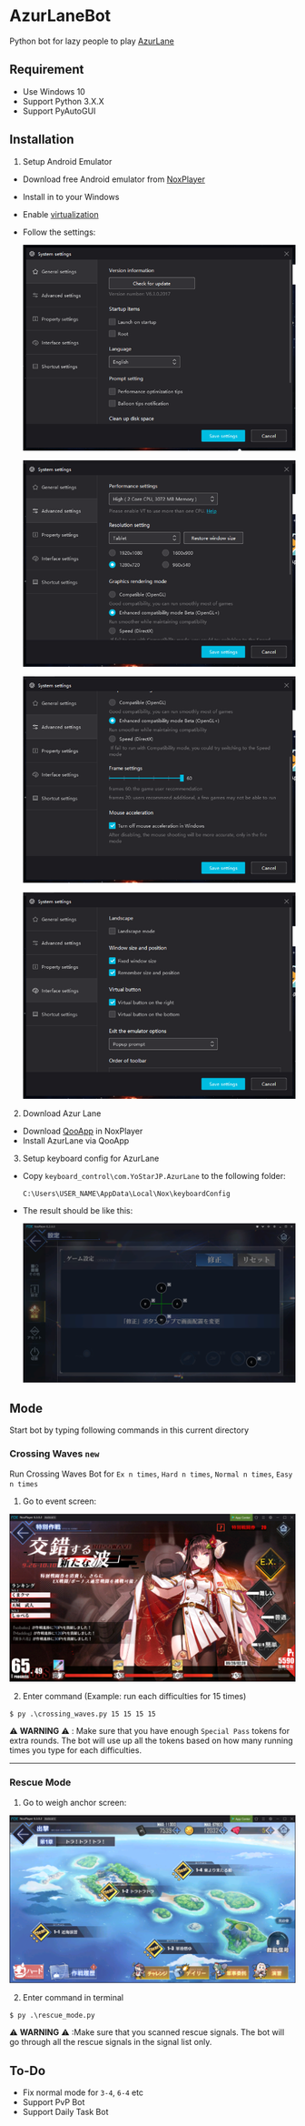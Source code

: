 # AzurLaneBot

Python bot for lazy people to play [AzurLane](https://azurlane.yo-star.com/)

## Requirement

- Use Windows 10
- Support Python 3.X.X
- Support PyAutoGUI

## Installation

1. Setup Android Emulator

  - Download free Android emulator from [NoxPlayer](https://www.bignox.com/)
  - Install in to your Windows
  - Enable [virtualization](https://support.bluestacks.com/hc/en-us/articles/115003174386-How-can-I-enable-virtualization-VT-on-my-PC-)
  - Follow the settings:

    ![](images/readme/setting_1.png)

    ![](images/readme/setting_2.png)

    ![](images/readme/setting_3.png)

    ![](images/readme/setting_4.png)

2. Download Azur Lane

  - Download [QooApp](https://apps.qoo-app.com/en) in NoxPlayer
  - Install AzurLane via QooApp

3. Setup keyboard config for AzurLane

  - Copy `keyboard_control\com.YoStarJP.AzurLane` to the following folder:

    ```
    C:\Users\USER_NAME\AppData\Local\Nox\keyboardConfig
    ```

  - The result should be like this:

    ![](images/readme/keyboard_control.png)

## Mode

Start bot by typing following commands in this current directory

### Crossing Waves `new`

Run Crossing Waves Bot for `Ex n times`, `Hard n times`, `Normal n times`, `Easy n times`

1. Go to event screen:

  ![](images/readme/crossing_waves.png)

2. Enter command (Example: run each difficulties for 15 times)

  ```
  $ py .\crossing_waves.py 15 15 15 15
  ```

⚠️ **WARNING** ⚠️ : Make sure that you have enough `Special Pass` tokens for extra rounds. The bot will use up all the tokens based on how many running times you type for each difficulties.

--------------------------------------------------------------------------------

### Rescue Mode

1. Go to weigh anchor screen:

  ![](images/readme/weigh_anchor.png)

2. Enter command in terminal

  ```
  $ py .\rescue_mode.py
  ```

⚠️ **WARNING** ⚠️ :Make sure that you scanned rescue signals. The bot will go through all the rescue signals in the signal list only.

## To-Do

- Fix normal mode for `3-4`, `6-4` etc
- Support PvP Bot
- Support Daily Task Bot
